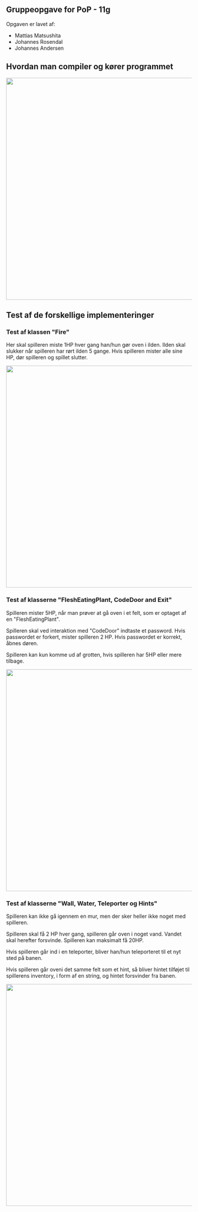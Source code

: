 ## Gruppeopgave for PoP - 11g

Opgaven er lavet af:
* Mattias Matsushita 
* Johannes Rosendal 
* Johannes Andersen

## Hvordan man compiler og kører programmet ##
<img src="https://i.imgur.com/M5rsn25.gif" width="600">

## Test af de forskellige implementeringer ##

### Test af klassen "Fire" ###

Her skal spilleren miste 1HP hver gang han/hun gør oven i ilden. Ilden skal slukker når spilleren har rørt ilden 5 gange.
Hvis spilleren mister alle sine HP, dør spilleren og spillet slutter.

<img src="https://i.imgur.com/KmIR1Oi.gif" width="600">

### Test af klasserne "FleshEatingPlant, CodeDoor and Exit" ###

Spilleren mister 5HP, når man prøver at gå oven i et felt, som er optaget af en "FleshEatingPlant".

Spilleren skal ved interaktion med "CodeDoor" indtaste et password. Hvis passwordet er forkert, mister spilleren 2 HP.
Hvis passwordet er korrekt, åbnes døren.

Spilleren kan kun komme ud af grotten, hvis spilleren har 5HP eller mere tilbage.

<img src="https://i.imgur.com/OicaF8J.gif" width="600">

### Test af klasserne "Wall, Water, Teleporter og Hints" ###

Spilleren kan ikke gå igennem en mur, men der sker heller ikke noget med spilleren.

Spilleren skal få 2 HP hver gang, spilleren går oven i noget vand. Vandet skal herefter forsvinde. 
Spilleren kan maksimalt få 20HP.

Hvis spilleren går ind i en teleporter, bliver han/hun teleporteret til et nyt sted på banen.

Hvis spilleren går oveni det samme felt som et hint, så bliver hintet tilføjet til spillerens inventory, i form af en string,
og hintet forsvinder fra banen.

<img src="https://i.imgur.com/nODSBdj.gif" width="600">




